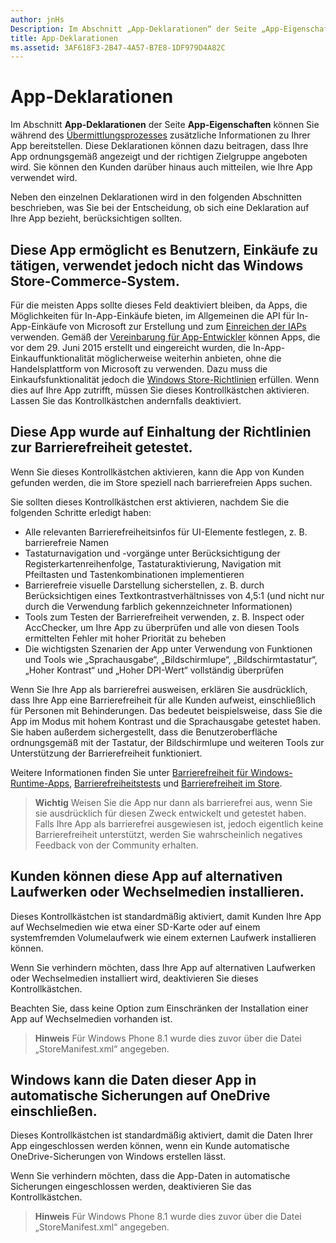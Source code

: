```yaml
---
author: jnHs
Description: Im Abschnitt „App-Deklarationen“ der Seite „App-Eigenschaften“ können Sie während des Übermittlungsprozesses zusätzliche Informationen zu Ihrer App bereitstellen.
title: App-Deklarationen
ms.assetid: 3AF618F3-2B47-4A57-B7E8-1DF979D4A82C
---
```


# App-Deklarationen

Im Abschnitt **App-Deklarationen** der Seite **App-Eigenschaften** können Sie während des [Übermittlungsprozesses](app-submissions.md) zusätzliche Informationen zu Ihrer App bereitstellen. Diese Deklarationen können dazu beitragen, dass Ihre App ordnungsgemäß angezeigt und der richtigen Zielgruppe angeboten wird. Sie können den Kunden darüber hinaus auch mitteilen, wie Ihre App verwendet wird.

Neben den einzelnen Deklarationen wird in den folgenden Abschnitten beschrieben, was Sie bei der Entscheidung, ob sich eine Deklaration auf Ihre App bezieht, berücksichtigen sollten.

## Diese App ermöglicht es Benutzern, Einkäufe zu tätigen, verwendet jedoch nicht das Windows Store-Commerce-System.

Für die meisten Apps sollte dieses Feld deaktiviert bleiben, da Apps, die Möglichkeiten für In-App-Einkäufe bieten, im Allgemeinen die API für In-App-Einkäufe von Microsoft zur Erstellung und zum [Einreichen der IAPs](iap-submissions.md) verwenden. Gemäß der [Vereinbarung für App-Entwickler](https://msdn.microsoft.com/library/windows/apps/hh694058) können Apps, die vor dem 29. Juni 2015 erstellt und eingereicht wurden, die In-App-Einkauffunktionalität möglicherweise weiterhin anbieten, ohne die Handelsplattform von Microsoft zu verwenden. Dazu muss die Einkaufsfunktionalität jedoch die [Windows Store-Richtlinien](https://msdn.microsoft.com/library/windows/apps/dn764944.aspx#pol_10_8) erfüllen. Wenn dies auf Ihre App zutrifft, müssen Sie dieses Kontrollkästchen aktivieren. Lassen Sie das Kontrollkästchen andernfalls deaktiviert.

## Diese App wurde auf Einhaltung der Richtlinien zur Barrierefreiheit getestet.

Wenn Sie dieses Kontrollkästchen aktivieren, kann die App von Kunden gefunden werden, die im Store speziell nach barrierefreien Apps suchen.

Sie sollten dieses Kontrollkästchen erst aktivieren, nachdem Sie die folgenden Schritte erledigt haben:

-   Alle relevanten Barrierefreiheitsinfos für UI-Elemente festlegen, z. B. barrierefreie Namen
-   Tastaturnavigation und -vorgänge unter Berücksichtigung der Registerkartenreihenfolge, Tastaturaktivierung, Navigation mit Pfeiltasten und Tastenkombinationen implementieren
-   Barrierefreie visuelle Darstellung sicherstellen, z. B. durch Berücksichtigen eines Textkontrastverhältnisses von 4,5:1 (und nicht nur durch die Verwendung farblich gekennzeichneter Informationen)
-   Tools zum Testen der Barrierefreiheit verwenden, z. B. Inspect oder AccChecker, um Ihre App zu überprüfen und alle von diesen Tools ermittelten Fehler mit hoher Priorität zu beheben
-   Die wichtigsten Szenarien der App unter Verwendung von Funktionen und Tools wie „Sprachausgabe“, „Bildschirmlupe“, „Bildschirmtastatur“, „Hoher Kontrast“ und „Hoher DPI-Wert“ vollständig überprüfen

Wenn Sie Ihre App als barrierefrei ausweisen, erklären Sie ausdrücklich, dass Ihre App eine Barrierefreiheit für alle Kunden aufweist, einschließlich für Personen mit Behinderungen. Das bedeutet beispielsweise, dass Sie die App im Modus mit hohem Kontrast und die Sprachausgabe getestet haben. Sie haben außerdem sichergestellt, dass die Benutzeroberfläche ordnungsgemäß mit der Tastatur, der Bildschirmlupe und weiteren Tools zur Unterstützung der Barrierefreiheit funktioniert.

Weitere Informationen finden Sie unter [Barrierefreiheit für Windows-Runtime-Apps](https://msdn.microsoft.com/library/windows/apps/dn263101), [Barrierefreiheitstests](https://msdn.microsoft.com/library/windows/apps/mt297664) und [Barrierefreiheit im Store](https://msdn.microsoft.com/library/windows/apps/mt297663).

> **Wichtig**  Weisen Sie die App nur dann als barrierefrei aus, wenn Sie sie ausdrücklich für diesen Zweck entwickelt und getestet haben. Falls Ihre App als barrierefrei ausgewiesen ist, jedoch eigentlich keine Barrierefreiheit unterstützt, werden Sie wahrscheinlich negatives Feedback von der Community erhalten.

## Kunden können diese App auf alternativen Laufwerken oder Wechselmedien installieren.

Dieses Kontrollkästchen ist standardmäßig aktiviert, damit Kunden Ihre App auf Wechselmedien wie etwa einer SD-Karte oder auf einem systemfremden Volumelaufwerk wie einem externen Laufwerk installieren können.

Wenn Sie verhindern möchten, dass Ihre App auf alternativen Laufwerken oder Wechselmedien installiert wird, deaktivieren Sie dieses Kontrollkästchen.

Beachten Sie, dass keine Option zum Einschränken der Installation einer App auf Wechselmedien vorhanden ist.

> **Hinweis**  Für Windows Phone 8.1 wurde dies zuvor über die Datei „StoreManifest.xml“ angegeben.

## Windows kann die Daten dieser App in automatische Sicherungen auf OneDrive einschließen.

Dieses Kontrollkästchen ist standardmäßig aktiviert, damit die Daten Ihrer App eingeschlossen werden können, wenn ein Kunde automatische OneDrive-Sicherungen von Windows erstellen lässt.

Wenn Sie verhindern möchten, dass die App-Daten in automatische Sicherungen eingeschlossen werden, deaktivieren Sie das Kontrollkästchen.

> **Hinweis**  Für Windows Phone 8.1 wurde dies zuvor über die Datei „StoreManifest.xml“ angegeben.

 

 

 






<!--HONumber=May16_HO2-->



